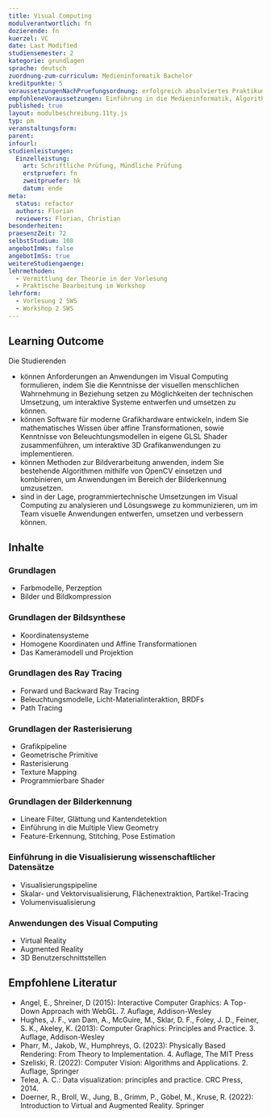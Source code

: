 ```yaml
---
title: Visual Computing
modulverantwortlich: fn
dozierende: fn
kuerzel: VC
date: Last Modified
studiensemester: 2
kategorie: grundlagen
sprache: deutsch
zuordnung-zum-curriculum: Medieninformatik Bachelor
kreditpunkte: 5
voraussetzungenNachPruefungsordnung: erfolgreich absolviertes Praktikum
empfohleneVoraussetzungen: Einführung in die Medieninformatik, Algorithmen und Programmierung 1, Mathematik 1, Theoretische Informatik, Screendesign
published: true
layout: modulbeschreibung.11ty.js
typ: pm
veranstaltungsform:
parent:
infourl:
studienleistungen:
  Einzelleistung:
    art: Schriftliche Prüfung, Mündliche Prüfung
    erstpruefer: fn
    zweitpruefer: hk
    datum: ende
meta:
  status: refactor
  authors: Florian
  reviewers: Florian, Christian
besonderheiten: 
praesenzZeit: 72
selbstStudium: 108
angebotImWs: false
angebotImSs: true
weitereStudiengaenge: 
lehrmethoden:
  - Vermittlung der Theorie in der Vorlesung
  - Praktische Bearbeitung im Workshop
lehrform:
  - Vorlesung 2 SWS
  - Workshop 2 SWS    
---
```


## Learning Outcome
Die Studierenden

- können Anforderungen an Anwendungen im Visual Computing formulieren, indem Sie die Kenntnisse der visuellen menschlichen Wahrnehmung in Beziehung setzen zu Möglichkeiten der technischen Umsetzung, um interaktive Systeme entwerfen und umsetzen zu können.
- können Software für moderne Grafikhardware entwickeln, indem Sie mathematisches Wissen über affine Transformationen, sowie Kenntnisse von Beleuchtungsmodellen in eigene GLSL Shader zusammenführen, um interaktive 3D Grafikanwendungen zu implementieren.
- können Methoden zur Bildverarbeitung anwenden, indem Sie bestehende Algorithmen mithilfe von OpenCV einsetzen und kombinieren, um Anwendungen im Bereich der Bilderkennung umzusetzen.
- sind in der Lage, programmiertechnische Umsetzungen im Visual Computing zu analysieren und Lösungswege zu kommunizieren, um im Team visuelle Anwendungen entwerfen, umsetzen und verbessern können.

## Inhalte

### Grundlagen
  - Farbmodelle, Perzeption
  - Bilder und Bildkompression

### Grundlagen der Bildsynthese
  - Koordinatensysteme
  - Homogene Koordinaten und Affine Transformationen
  - Das Kameramodell und Projektion

### Grundlagen des Ray Tracing
  - Forward und Backward Ray Tracing
  - Beleuchtungsmodelle, Licht-Materialinteraktion, BRDFs
  - Path Tracing

### Grundlagen der Rasterisierung
  - Grafikpipeline
  - Geometrische Primitive
  - Rasterisierung
  - Texture Mapping
  - Programmierbare Shader

### Grundlagen der Bilderkennung
  - Lineare Filter, Glättung und Kantendetektion
  - Einführung in die Multiple View Geometry
  - Feature-Erkennung, Stitching, Pose Estimation

### Einführung in die Visualisierung wissenschaftlicher Datensätze
  - Visualisierungspipeline
  - Skalar- und Vektorvisualisierung, Flächenextraktion, Partikel-Tracing
  - Volumenvisualisierung

### Anwendungen des Visual Computing
  - Virtual Reality
  - Augmented Reality
  - 3D Benutzerschnittstellen

## Empfohlene Literatur
- Angel, E., Shreiner, D (2015): Interactive Computer Graphics: A Top-Down Approach with WebGL. 7. Auflage, Addison-Wesley
- Hughes, J. F., van Dam, A., McGuire, M., Sklar, D. F., Foley, J. D., Feiner, S. K., Akeley, K. (2013): Computer Graphics: Principles and Practice. 3. Auflage, Addison-Wesley
- Pharr, M., Jakob, W., Humphreys, G. (2023): Physically Based Rendering: From Theory to Implementation. 4. Auflage, The MIT Press
- Szeliski, R. (2022): Computer Vision: Algorithms and Applications. 2. Auflage, Springer
- Telea, A. C.: Data visualization: principles and practice. CRC Press, 2014.
- Doerner, R., Broll, W., Jung, B., Grimm, P., Göbel, M., Kruse, R. (2022): Introduction to Virtual and Augmented Reality. Springer
